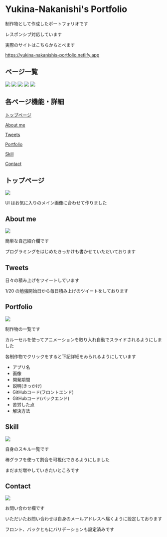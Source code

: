 # Yukina-Nakanishi's Portfolio

制作物として作成したポートフォリオです

レスポンシブ対応しています

実際のサイトはこちらからとべます

<a>https://yukina-nakanishis-portfolio.netlify.app

## ページ一覧

<img src="https://yn-portfolio.s3.ap-northeast-3.amazonaws.com/top.png">
<img src="https://yn-portfolio.s3.ap-northeast-3.amazonaws.com/aboutme.png">
<img src="https://yn-portfolio.s3.ap-northeast-3.amazonaws.com/ptf.png">
<img src="https://yn-portfolio.s3.ap-northeast-3.amazonaws.com/skill.png">
<img src="https://yn-portfolio.s3.ap-northeast-3.amazonaws.com/contact.png">

## 各ページ機能・詳細

[トップページ](#top)

[About me](#aboutme)

[Tweets](#tweets)

[Portfolio](#portfolio)

[Skill](#skill)

[Contact](#contact)

## トップページ<a id=top></a>

<img src="https://yn-portfolio.s3.ap-northeast-3.amazonaws.com/top.png">

UI はお気に入りのメイン画像に合わせて作りました

## About me<a id=aboutme></a>

<img src="https://yn-portfolio.s3.ap-northeast-3.amazonaws.com/aboutme.png">

簡単な自己紹介欄です

プログラミングをはじめたきっかけも書かせていただいております

## Tweets<a id=tweets></a>

日々の積み上げをツイートしています

1/20 の勉強開始日から毎日積み上げのツイートをしております

## Portfolio<a id=portfolio></a>

<img src="https://yn-portfolio.s3.ap-northeast-3.amazonaws.com/ptf.png">

制作物の一覧です

カルーセルを使ってアニメーションを取り入れ自動でスライドされるようにしました

各制作物でクリックをすると下記詳細をみられるようにしています

<ul>
<li>アプリ名</li>
<li>画像</li>
<li>開発期間</li>
<li>説明(きっかけ)</li>
<li>GitHubコード(フロントエンド)</li>
<li>GitHubコード(バックエンド)</li>
<li>苦労した点</li>
<li>解決方法</li>
</ul>

## Skill<a id=skill></a>

<img src="https://yn-portfolio.s3.ap-northeast-3.amazonaws.com/skill.png">

自身のスキル一覧です

棒グラフを使って割合を可視化できるようにしました

まだまだ増やしていきたいところです

## Contact<a id=contact></a>

<img src="https://yn-portfolio.s3.ap-northeast-3.amazonaws.com/contact.png">

お問い合わせ欄です

いただいたお問い合わせは自身のメールアドレスへ届くように設定しております

フロント、バックともにバリデーションも設定済みです
